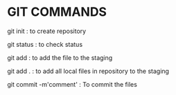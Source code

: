 # GIT COMMANDS

git init : to create repository

git status : to check status

git add <file name> : to add the file to the staging

git add . : to add all local files in repository to the staging

git commit -m'comment' : To commit the files  